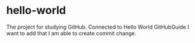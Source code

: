 # hello-world
The project for studying GitHub. Connected to Hello World GitHubGuide
I want to add that I am able to create commit change.
